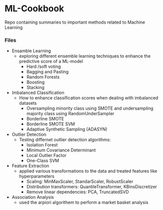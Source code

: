 # ML-Cookbook
Repo containing summaries to important methods related to Machine Learning 

### Files
- Ensamble Learning
  - exploring different ensemble learning techniques to enhance the predictive score of a ML-model
    - Hard /soft voting  
    - Bagging and Pasting
    - Random Forests
    - Boosting
    - Stacking
- Imbalanced Classification
  - How to enhance classification scores when dealing with imbalanced datasets 
    - Oversampling minority class using SMOTE and undersampling majority class using RandomUnderSampler
    - Borderline SMOTE
    - Borderline SMOTE SVM
    - Adaptive Synthetic Sampling (ADASYN)
- Outlier Detection
  - Testing differnet outlier detection algorithms:
    - Isolation Forest
    - Minimum Covariance Determinant
    - Local Outlier Factor
    - One-Class SVM
- Feature Extraction
  - applied various transformations to the data and treated features like hyperparameters
    - Scaling: MinMaxScaler, StandarScaler, RobustScaler
    - Distribution transformers: QuantileTransformer, KBinsDiscretizer
    - Remove linear dependencies: PCA, TruncatedSVD
- Association Analysis 
  - used the arpiori algorithem to perform a market basket analysis
    
